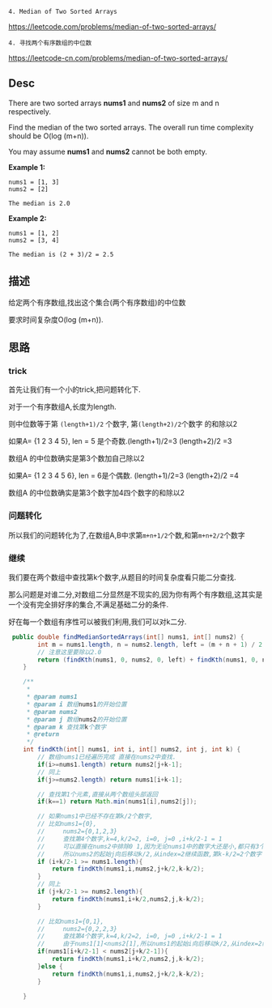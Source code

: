 `4. Median of Two Sorted Arrays`

<https://leetcode.com/problems/median-of-two-sorted-arrays/>

`4. 寻找两个有序数组的中位数`

<https://leetcode-cn.com/problems/median-of-two-sorted-arrays/>



## Desc

There are two sorted arrays **nums1** and **nums2** of size m and n respectively.

Find the median of the two sorted arrays. The overall run time complexity should be O(log (m+n)).

You may assume **nums1** and **nums2** cannot be both empty.

**Example 1:**

```
nums1 = [1, 3]
nums2 = [2]

The median is 2.0
```

**Example 2:**

```
nums1 = [1, 2]
nums2 = [3, 4]

The median is (2 + 3)/2 = 2.5
```



## 描述

给定两个有序数组,找出这个集合(两个有序数组)的中位数

要求时间复杂度O(log (m+n)).

## 思路

### trick

首先让我们有一个小的trick,把问题转化下.

对于一个有序数组A,长度为length.

则中位数等于第 `(length+1)/2` 个数字, 第`(length+2)/2`个数字 的和除以2

如果A= {1 2 3 4 5}, len = 5 是个奇数.(length+1)/2=3   (length+2)/2 =3

数组A 的中位数确实是第3个数加自己除以2

如果A= {1 2 3 4 5 6}, len = 6是个偶数. (length+1)/2=3   (length+2)/2 =4

数组A 的中位数确实是第3个数字加4四个数字的和除以2

### 问题转化

所以我们的问题转化为了,在数组A,B中求第`m+n+1/2`个数,和第`m+n+2/2`个数字

### 继续

我们要在两个数组中查找第k个数字,从题目的时间复杂度看只能二分查找.

那么问题是对谁二分,对数组二分显然是不现实的,因为你有两个有序数组,这其实是一个没有完全排好序的集合,不满足基础二分的条件.

好在每一个数组有序性可以被我们利用,我们可以对k二分.

```java
 public double findMedianSortedArrays(int[] nums1, int[] nums2) {
        int m = nums1.length, n = nums2.length, left = (m + n + 1) / 2, right = (m + n + 2) / 2;
        // 注意这里要除以2.0
        return (findKth(nums1, 0, nums2, 0, left) + findKth(nums1, 0, nums2, 0, right)) / 2.0;
    }

    /**
     *
     * @param nums1
     * @param i 数组nums1的开始位置
     * @param nums2
     * @param j 数组nums2的开始位置
     * @param k 查找第k个数字
     * @return
     */
    int findKth(int[] nums1, int i, int[] nums2, int j, int k) {
        // 数组nums1已经遍历完成 直接在nums2中查找.
        if(i>=nums1.length) return nums2[j+k-1];
        // 同上
        if(j>=nums2.length) return nums1[i+k-1];

        // 查找第1个元素,直接从两个数组头部返回
        if(k==1) return Math.min(nums1[i],nums2[j]);

        // 如果nums1中已经不存在第k/2个数字,
        // 比如nums1={0},
        //     nums2={0,1,2,3}
        //     查找第4个数字,k=4,k/2=2, i=0, j=0 ,i+k/2-1 = 1
        //     可以直接在nums2中排除0 1,因为无论nums1中的数字大还是小,都只有3个数字.
        //     所以nums2的起始j向后移动k/2,从index=2继续函数,第k-k/2=2个数字
        if (i+k/2-1 >= nums1.length){
            return findKth(nums1,i,nums2,j+k/2,k-k/2);
        }
        // 同上
        if (j+k/2-1 >= nums2.length){
            return findKth(nums1,i+k/2,nums2,j,k-k/2);
        }

        // 比如nums1={0,1},
        //     nums2={0,2,2,3}
        //     查找第4个数字,k=4,k/2=2, i=0, j=0 ,i+k/2-1 = 1
        //     由于nums1[1]<nums2[1],所以nums1的起始i向后移动k/2,从index=2继续函数,第k-k/2=2个数字
        if(nums1[i+k/2-1] < nums2[j+k/2-1]){
            return findKth(nums1,i+k/2,nums2,j,k-k/2);
        }else {
            return findKth(nums1,i,nums2,j+k/2,k-k/2);
        }

    }

```

